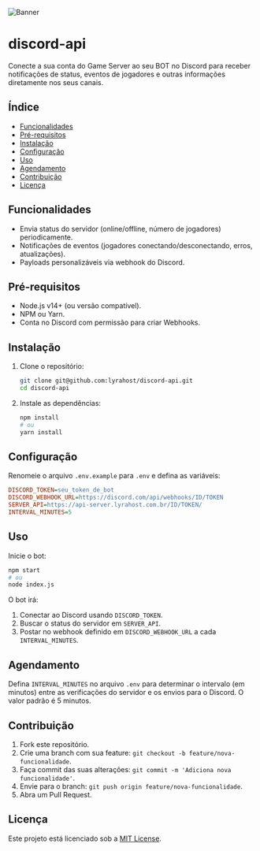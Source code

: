 ![Banner](https://i.imgur.com/5hdUh8P.png)

# discord-api

Conecte a sua conta do Game Server ao seu BOT no Discord para receber notificações de status, eventos de jogadores e outras informações diretamente nos seus canais.

## Índice

- [Funcionalidades](#funcionalidades)
- [Pré-requisitos](#pré-requisitos)
- [Instalação](#instalação)
- [Configuração](#configuração)
- [Uso](#uso)
- [Agendamento](#agendamento)
- [Contribuição](#contribuição)
- [Licença](#licença)

## Funcionalidades

- Envia status do servidor (online/offline, número de jogadores) periodicamente.
- Notificações de eventos (jogadores conectando/desconectando, erros, atualizações).
- Payloads personalizáveis via webhook do Discord.

## Pré-requisitos

- Node.js v14+ (ou versão compatível).
- NPM ou Yarn.
- Conta no Discord com permissão para criar Webhooks.

## Instalação

1. Clone o repositório:
   ```bash
   git clone git@github.com:lyrahost/discord-api.git
   cd discord-api
   ```

2. Instale as dependências:
   ```bash
   npm install
   # ou
   yarn install
   ```

## Configuração

Renomeie o arquivo `.env.example` para `.env` e defina as variáveis:

```ini
DISCORD_TOKEN=seu_token_de_bot
DISCORD_WEBHOOK_URL=https://discord.com/api/webhooks/ID/TOKEN
SERVER_API=https://api-server.lyrahost.com.br/ID/TOKEN/
INTERVAL_MINUTES=5
```

## Uso

Inicie o bot:

```bash
npm start
# ou
node index.js
```

O bot irá:

1. Conectar ao Discord usando `DISCORD_TOKEN`.
2. Buscar o status do servidor em `SERVER_API`.
3. Postar no webhook definido em `DISCORD_WEBHOOK_URL` a cada `INTERVAL_MINUTES`.


## Agendamento

Defina `INTERVAL_MINUTES` no arquivo `.env` para determinar o intervalo (em minutos) entre as verificações do servidor e os envios para o Discord. O valor padrão é 5 minutos.


## Contribuição

1. Fork este repositório.
2. Crie uma branch com sua feature: `git checkout -b feature/nova-funcionalidade`.
3. Faça commit das suas alterações: `git commit -m 'Adiciona nova funcionalidade'`.
4. Envie para o branch: `git push origin feature/nova-funcionalidade`.
5. Abra um Pull Request.

## Licença

Este projeto está licenciado sob a [MIT License](LICENSE).
